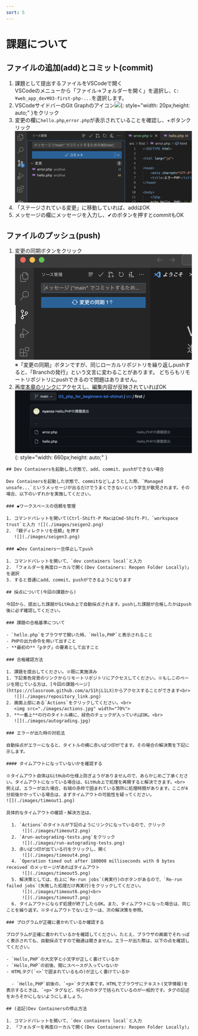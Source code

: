 ```yaml
---
sort: 5
---
```

# 課題について

## ファイルの追加(add)とコミット(commit)

1. 課題として提出するファイルをVSCodeで開く<br>
   VSCodeのメニューから「ファイル->フォルダーを開く」を選択し、`C:¥web_app_dev¥03-first-php-...`を選択します。
2. VSCodeサイドバーのGit Graphのアイコン![](./images/Aspose.Words.aedafcf0-3819-4263-af12-50337a38362b.016.png){: style="width: 20px;height: auto;" }をクリック
3. 変更の欄に`hello.php`,`error.php`が表示されていることを確認し、+ボタンクリック<br>
![](./images/%E3%82%B9%E3%82%AF%E3%83%AA%E3%83%BC%E3%83%B3%E3%82%B7%E3%83%A7%E3%83%83%E3%83%88%202023-04-12%2017.04.21.png)
4. 「ステージされている変更」に移動していれば、addはOK
5. メッセージの欄にメッセージを入力し、✔のボタンを押すとcommitもOK

## ファイルのプッシュ(push)

1. 変更の同期ボタンをクリック<br>
   ![](./images/%E3%82%B9%E3%82%AF%E3%83%AA%E3%83%BC%E3%83%B3%E3%82%B7%E3%83%A7%E3%83%83%E3%83%88%202023-04-21%209.35.15.png)<br>
    ※「変更の同期」ボタンですが、同じローカルリポジトリを繰り返しpushすると、「Branchの発行」という文言に変わることがあります。
    どちらもリモートリポジトリにpushできるので問題はありません。
2. 再度[本章のリンク](https://classroom.github.com/a/yRgScATF)にアクセスし、編集内容が反映されていればOK<br>
    ![](./images/push.png){: style="width: 660px;height: auto;" }

```note
## Dev Containersを起動した状態で、add、commit、pushができない場合

Dev Containersを起動した状態で、commitなどしようとした際、`Managed unsafe...`というメッセージが出るだけでうまくできないという学生が散見されます。その場合、以下のいずれかを実施してください。

### ◆ワークスペースの信頼を管理

1. コマンドパレットを開いて(Ctrl-Shift-P MacはCmd-Shift-P)、`workspace trust`と入力 ![](./images/seigen2.png)
2. 「親ディレクトリを信頼」を押す
   ![](./images/seigen3.png)

### ◆Dev Containers一旦停止してpush

1. コマンドパレットを開いて、`dev containers local`と入力
2. 「フォルダーを再度ローカルで開く(Dev Containers: Reopen Folder Locally)」を選択
3. すると普通にadd、commit、pushができるようになります

## 採点について(今回の課題から)

今回から、提出した課題がGitHub上で自動採点されます。pushした課題が合格したかはpush後に必ず確認してください。

### 課題の合格基準について

- `hello.php`をブラウザで開いた時、`Hello,PHP`と表示されること
- PHPの出力命令を用いて出すこと
- **最初の**「pタグ」の要素として出すこと

### 合格確認方法

1. 課題を提出してください。※既に実施済み
1. 下記青色背景のリンクからリモートリポジトリにアクセスしてください。※もしこのページを閉じている方は、[今回の課題ページ](https://classroom.github.com/a/S1hjL1LX)からアクセスすることができます<br>
   ![](./images/repository_link.png)
2. 画面上部にある`Actions`をクリックしてください。<br>
   <img src="./images/actions.jpg" width="70%">
3. **一番上**の行のタイトル横に、緑色のチェックが入っていればOK。<br>
   ![](./images/autograding.jpg)

### エラーが出た時の対処法

自動採点がエラーになると、タイトルの横に赤いばつ印がでます。その場合の解決策を下記に示します。

#### タイムアウトになっていないかを確認する

※タイムアウト自体はGitHubの仕様上防ぎようがありませんので、あらかじめご了承ください。タイムアウトになっている場合は、GitHub上で処理を再開すると解決できます。<br>
例えば、エラーが出た場合、右端の赤枠で囲まれている箇所に処理時間があります。ここが4分前後かかっている場合は、まずタイムアウトの可能性を疑ってください。
![](./images/timeout1.png)

具体的なタイムアウトの確認・解決方法は、

  1. `Actions`のタイトルが下記のようにリンクになっているので、クリック
      ![](./images/timeout2.png)
  2. `Arun-autograding-tests.png`をクリック
      ![](./images/run-autograding-tests.png)
  3. 赤いばつ印が出ている行をクリックし、開く
      ![](./images/timeout4.png)
  4. `Operation timed out after 180000 milliseconds with 0 bytes received`のメッセージがあればタイムアウト
      ![](./images/timeout5.png)
  5. 解決策としては、右上に`Re-run jobs`(再実行)のボタンがあるので、`Re-run failed jobs`(失敗した処理だけ再実行)をクリックしてください。
      ![](./images/timeout6.png)<br>
      ![](./images/timeout7.png)
  6. タイムアウトにならず処理が終了したらOK。また、タイムアウトになった場合は、同じことを繰り返す。※タイムアウトでないエラーは、次の解決策を参照。

### プログラムが正確に書かれているか確認する

プログラムが正確に書かれているかを確認してください。たとえ、ブラウザの画面でそれっぽく表示されても、自動採点ですので融通は聞きません。エラーが出た際は、以下の点を確認してください。

- `Hello,PHP`の大文字と小文字が正しく書けているか
- `Hello,PHP`の前後、間にスペースが入っていないか
- HTMLタグ(`<>`で囲まれているもの)が正しく書けているか
  
  - `Hello,PHP`前後の、`<p>`タグ大事です。HTMLでブラウザにテキスト(文字情報)を表示するときは、`<p>`タグなど、何らかのタグで括られているのが一般的です。タグの記述をおろそかにしないようにしましょう。

## (追記)Dev Containersの停止方法

1. コマンドパレットを開いて、`dev containers local`と入力
2. 「フォルダーを再度ローカルで開く(Dev Containers: Reopen Folder Locally)」
